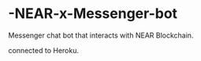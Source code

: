 # -NEAR-x-Messenger-bot
Messenger chat bot that interacts with NEAR Blockchain.

connected to Heroku.
